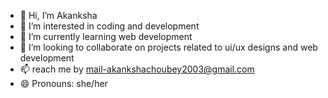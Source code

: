 - 👋 Hi, I’m Akanksha
- 👀 I’m interested in coding and development
- 🌱 I’m currently learning web development
- 💞️ I’m looking to collaborate on projects related to ui/ux designs and web development
- 📫  reach me by mail-akankshachoubey2003@gmail.com
- 😄 Pronouns: she/her


<!---
itsAka12/itsAka12 is a ✨ special ✨ repository because its `README.md` (this file) appears on your GitHub profile.
You can click the Preview link to take a look at your changes.
--->
